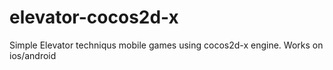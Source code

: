 elevator-cocos2d-x
==================

Simple Elevator techniqus mobile games using cocos2d-x engine. Works on ios/android
